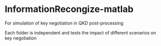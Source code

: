 # InformationRecongize-matlab

For simulation  of key negotiation in QKD post-processing

Each folder is independent and tests the impact of different scenarios on key negotiation
